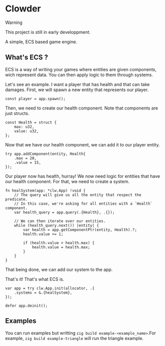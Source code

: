# Clowder
> [!WARNING]
> This project is still in early developpment.

A simple, ECS based game engine.

## What's ECS ?
ECS is a way of writing your games where entities are given components, wich
represent data. You can then apply logic to them through systems.

Let's see an example. I want a player that has health and that can take damages.
First, we will spawn a new entity that represents our player.

```zig
const player = app.spawn();
```

Then, we need to create our health component. Note that components are just structs.

```zig
const Health = struct {
    max: u32,
    value: u32,
};
```

Now that we have our health component, we can add it to our player entity.

```zig
try app.addComponent(entity, Health{
    .max = 20,
    .value = 15,
});
```

Our player now has health, hurray! We now need logic for entities that have
our health component. For that, we need to create a system.

```zig
fn healSystem(app: *clw.App) !void {
    // The query will give us all the entity that respect the predicate.
    // In this case, we're asking for all entities with a `Health` component.
    var health_query = app.query(.{Health}, .{});

    // We can then iterate over our entities.
    while (health_query.next()) |entity| {
        var health = app.getComponentPtr(entity, Health).?;
        health.value += 1;

        if (health.value > health.max) {
            health.value = health.max;
        }
    }
}
```

That being done, we can add our system to the app.

That's it! That's what ECS is.

```zig
var app = try clw.App.init(allocator, .{
    .systems = &.{healSystem},
});

defer app.deinit();
```

## Examples
You can run examples but writting `zig build example-<example_name>`.For
example, `zig build example-triangle` will run the triangle example.